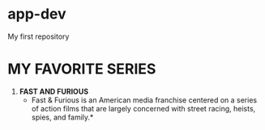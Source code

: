 # app-dev
My first repository
# MY FAVORITE SERIES
1. **FAST AND FURIOUS**
   * Fast & Furious is an American media franchise centered on a series of action films that are largely concerned with street racing, heists, spies, and family.*
